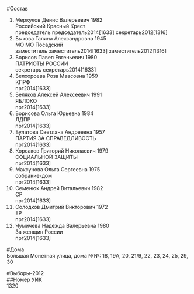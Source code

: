 #Состав  
1. Меркулов Денис Валерьевич 1982  
    Российский Красный Крест  
    председатель председатель2014[1633] секретарь2012[1316]  
2. Быкова Галина Александровна 1945  
    МО МО Посадский  
    заместитель заместитель2014[1633] заместитель2012[1316]  
3. Борисов Павел Евгеньевич 1980  
    ПАТРИОТЫ РОССИИ  
    секретарь секретарь2014[1633]  
4. Белхороева Роза Маасовна 1959  
    КПРФ  
    прг2014[1633]  
5. Беляков Алексей Алексеевич 1991  
    ЯБЛОКО  
    прг2014[1633]  
6. Борисова Ольга Юрьевна 1984  
    ЛДПР  
    прг2014[1633]  
7. Булатова Светлана Андреевна 1957  
    ПАРТИЯ ЗА СПРАВЕДЛИВОСТЬ  
    прг2014[1633]  
8. Корсаков Григорий Николаевич 1979  
    СОЦИАЛЬНОЙ ЗАЩИТЫ  
    прг2014[1633]  
9. Максунова Ольга Сергеевна 1975  
    собрание-дом  
    прг2014[1633]  
10. Семенюк Андрей Витальевич 1982  
    СР  
    прг2014[1633]  
11. Солодков Дмитрий Викторович 1972  
    ЕР  
    прг2014[1633]  
12. Чумичева Надежда Валерьевна 1980  
    За женщин России  
    прг2014[1633]  
  
#Дома  
Большая Монетная улица, дома №№: 18, 19А, 20, 21/9, 22, 23, 24, 25, 29, 30  
  
#Выборы-2012  
##Номер УИК  
1320  
